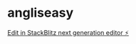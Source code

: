 # angliseasy

[Edit in StackBlitz next generation editor ⚡️](https://stackblitz.com/~/github.com/papemansour/angliseasy)